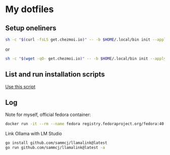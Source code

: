 # My dotfiles

## Setup oneliners

```bash
sh -c "$(curl -fsLS get.chezmoi.io)" -- -b $HOME/.local/bin init --apply --ssh xelorr
```
or
```bash
sh -c "$(wget -qO- get.chezmoi.io)" -- -b $HOME/.local/bin init --apply --ssh xelorr
```
## List and run installation scripts

[Use this script](./scripts/extras/package-installer)

## Log

Note for myself, official fedora container:
```bash
docker run -it --rm --name fedora registry.fedoraproject.org/fedora:40
```

Link Ollama with LM Studio

```bash
go install github.com/sammcj/llamalink@latest
go run github.com/sammcj/llamalink@latest -a
```

